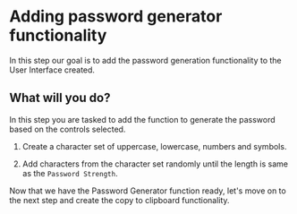 # Adding password generator functionality

In this step our goal is to add the password generation functionality to the User Interface created.

## What will you do?

In this step you are tasked to add the function to generate the password based on the controls selected.

1. Create a character set of uppercase, lowercase, numbers and symbols.

2. Add characters from the character set randomly until the length is same as the `Password Strength`.

Now that we have the Password Generator function ready, let's move on to the next step and create the copy to clipboard functionality.

